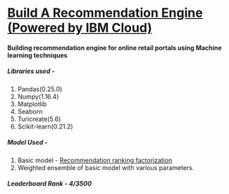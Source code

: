 # [Build A Recommendation Engine (Powered by IBM Cloud)](https://datahack.analyticsvidhya.com/contest/build-a-recommendation-engine-powered-by-ibm-cloud/)
#### Building recommendation engine for online retail portals using Machine learning techniques
##### Libraries used - 
1. Pandas(0.25.0)
2. Numpy(1.16.4)
3. Matplotlib
4. Seaborn
5. Turicreate(5.6)
6. Scikit-learn(0.21.2)

##### Model Used -
1. Basic model - [Recommendation ranking factorization](https://apple.github.io/turicreate/docs/api/generated/turicreate.recommender.ranking_factorization_recommender.RankingFactorizationRecommender.html)
2. Weighted ensemble of basic model with various parameters.

##### Leaderboard Rank - 4/3500
